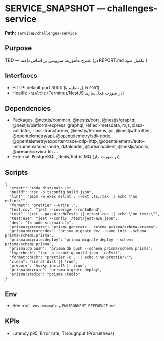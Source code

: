 # SERVICE_SNAPSHOT — challenges-service

**Path:** `services/challenges-service`

## Purpose
TBD — شرح مأموریت سرویس بر اساس دامنه. (در REPORT.md تکمیل شود.)

## Interfaces
- HTTP: default port 3000 (قابل تنظیم با `PORT`)
- Health: `/healthz` (Terminus/NestJS در صورت فعال‌سازی)

## Dependencies
- Packages: @nestjs/common, @nestjs/core, @nestjs/graphql, @nestjs/platform-express, graphql, reflect-metadata, rxjs, class-validator, class-transformer, @nestjs/terminus, joi, @nestjs/throttler, @opentelemetry/api, @opentelemetry/sdk-node, @opentelemetry/exporter-trace-otlp-http, @opentelemetry/auto-instrumentations-node, dataloader, @prisma/client, @nestjs/apollo, @arman/service-kit ...
- External: PostgreSQL, Redis/RabbitMQ (در صورت نیاز)

## Scripts
```
{
  "start": "node dist/main.js",
  "build": "tsc -p tsconfig.build.json",
  "lint": "pnpm -w exec eslint . --ext .ts,.tsx || echo \"no eslint\"",
  "format": "prettier --write .",
  "test:cov": "jest --coverage --runInBand",
  "test": "jest --passWithNoTests || vitest run || echo \"no tests\"",
  "test:e2e": "jest --config ./test/jest-e2e.json",
  "dev": "ts-node src/main.ts",
  "prisma:generate": "prisma generate --schema prisma/schema.prisma",
  "prisma:migrate:dev": "prisma migrate dev --name init --schema prisma/schema.prisma",
  "prisma:migrate:deploy": "prisma migrate deploy --schema prisma/schema.prisma",
  "prisma:db:push": "prisma db push --schema prisma/schema.prisma",
  "typecheck": "tsc -p tsconfig.build.json --noEmit",
  "format:check": "prettier -c . || echo \"no prettier\"",
  "clean": "rimraf dist || true",
  "prepare": "husky install || true",
  "prisma:migrate": "prisma migrate deploy",
  "prisma:studio": "prisma studio"
}
```

## Env
- See root `.env.example` و `ENVIRONMENT_REFERENCE.md`

## KPIs
- Latency p95, Error rate, Throughput (Prometheus)
